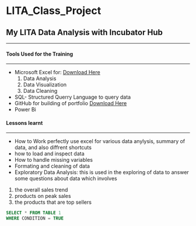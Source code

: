 # LITA_Class_Project
## My LITA Data Analysis with Incubator Hub
---


#### Tools Used for the Training
---
- Microsoft Excel for: [Download Here](https://wwww.microsoft.com)
  1. Data Analysis
  2. Data Visualization
  3. Data Cleaning
- SQL- Structured Querry Language to query data
- GitHub for building of portfolio [Download Here](https://www.github.com)
- Power Bi

#### Lessons learnt
---
- How to Work perfectly use excel for various data anylysis, summary of data, and also diffrent shortcuts
- how to load and inspect data
- How to handle missing variables
- Formating and cleaning of data
- Exploratory Data Analysis:  this is used in the exploring of data to answer some questions about data which involves
 1. the overall sales trend
 2. products on peak sales
 3. the products that are top sellers

```SQL
SELECT * FROM TABLE 1
WHERE CONDITION = TRUE
```
